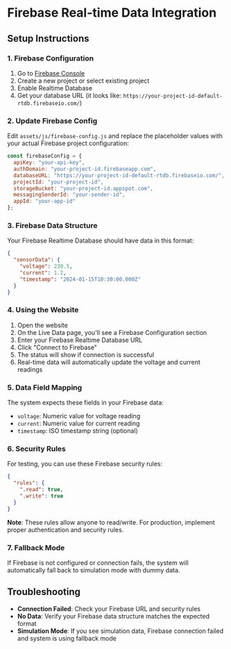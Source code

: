 # Firebase Real-time Data Integration

## Setup Instructions

### 1. Firebase Configuration
1. Go to [Firebase Console](https://console.firebase.google.com/)
2. Create a new project or select existing project
3. Enable Realtime Database
4. Get your database URL (it looks like: `https://your-project-id-default-rtdb.firebaseio.com/`)

### 2. Update Firebase Config
Edit `assets/js/firebase-config.js` and replace the placeholder values with your actual Firebase project configuration:

```javascript
const firebaseConfig = {
  apiKey: "your-api-key",
  authDomain: "your-project-id.firebaseapp.com",
  databaseURL: "https://your-project-id-default-rtdb.firebaseio.com/",
  projectId: "your-project-id",
  storageBucket: "your-project-id.appspot.com",
  messagingSenderId: "your-sender-id",
  appId: "your-app-id"
};
```

### 3. Firebase Data Structure
Your Firebase Realtime Database should have data in this format:

```json
{
  "sensorData": {
    "voltage": 230.5,
    "current": 1.2,
    "timestamp": "2024-01-15T10:30:00.000Z"
  }
}
```

### 4. Using the Website
1. Open the website
2. On the Live Data page, you'll see a Firebase Configuration section
3. Enter your Firebase Realtime Database URL
4. Click "Connect to Firebase"
5. The status will show if connection is successful
6. Real-time data will automatically update the voltage and current readings

### 5. Data Field Mapping
The system expects these fields in your Firebase data:
- `voltage`: Numeric value for voltage reading
- `current`: Numeric value for current reading  
- `timestamp`: ISO timestamp string (optional)

### 6. Security Rules
For testing, you can use these Firebase security rules:

```json
{
  "rules": {
    ".read": true,
    ".write": true
  }
}
```

**Note**: These rules allow anyone to read/write. For production, implement proper authentication and security rules.

### 7. Fallback Mode
If Firebase is not configured or connection fails, the system will automatically fall back to simulation mode with dummy data.

## Troubleshooting

- **Connection Failed**: Check your Firebase URL and security rules
- **No Data**: Verify your Firebase data structure matches the expected format
- **Simulation Mode**: If you see simulation data, Firebase connection failed and system is using fallback mode


